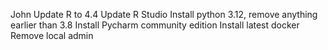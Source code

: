 John
Update R to 4.4
Update R Studio
Install python 3.12, remove anything earlier than 3.8
Install Pycharm community edition
Install latest docker
Remove local admin
